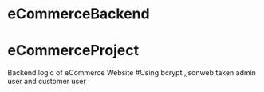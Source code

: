 ﻿# eCommerceBackend
# eCommerceProject
Backend logic of eCommerce Website
#Using bcrypt ,jsonweb taken
admin user and customer user

